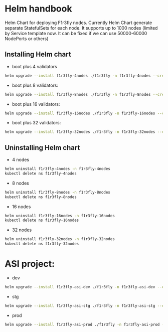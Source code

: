 # Helm handbook

Helm Chart for deploying F1r3fly nodes. Currently Helm Chart generate separate StatefulSets for each node. It supports up to 1000 nodes (limited by Service template now. It can be fixed if we can use 50000-60000 NodePorts or others)

## Installing Helm chart
- boot plus 4 validators
```sh
helm upgrade --install f1r3fly-4nodes ./f1r3fly -n f1r3fly-4nodes --create-namespace --set shardConfig.deployableReplicas=5
```
- boot plus 8 validators:
```sh
helm upgrade --install f1r3fly-8nodes ./f1r3fly -n f1r3fly-8nodes --create-namespace --set shardConfig.deployableReplicas=9
```
- boot plus 16 validators:
```sh
helm upgrade --install f1r3fly-16nodes ./f1r3fly -n f1r3fly-16nodes --create-namespace --set shardConfig.deployableReplicas=17
```
- boot plus 32 validators:
```sh
helm upgrade --install f1r3fly-32nodes ./f1r3fly -n f1r3fly-32nodes --create-namespace --set shardConfig.deployableReplicas=33
```


## Uninstalling Helm chart
- 4 nodes
```sh
helm uninstall f1r3fly-4nodes -n f1r3fly-4nodes
kubectl delete ns f1r3fly-4nodes
```
- 8 nodes
```sh
helm uninstall f1r3fly-8nodes -n f1r3fly-8nodes
kubectl delete ns f1r3fly-8nodes
```
- 16 nodes
```sh
helm uninstall f1r3fly-16nodes -n f1r3fly-16nodes
kubectl delete ns f1r3fly-16nodes
```

- 32 nodes
```sh
helm uninstall f1r3fly-32nodes -n f1r3fly-32nodes
kubectl delete ns f1r3fly-32nodes
```

# ASI project:

- dev
```sh
helm upgrade --install f1r3fly-asi-dev ./f1r3fly -n f1r3fly-asi-dev --create-namespace --set replicaCount=1
```

- stg
```sh
helm upgrade --install f1r3fly-asi-stg ./f1r3fly -n f1r3fly-asi-stg --create-namespace --set replicaCount=1
```

- prod
```sh
helm upgrade --install f1r3fly-asi-prod ./f1r3fly -n f1r3fly-asi-prod --create-namespace --set replicaCount=1
```